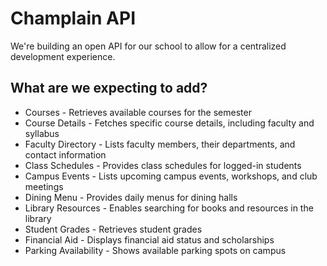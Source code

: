 # Champlain API
We're building an open API for our school to allow for a centralized development experience.

## What are we expecting to add?
* Courses - Retrieves available courses for the semester
* Course Details - Fetches specific course details, including faculty and syllabus
* Faculty Directory - Lists faculty members, their departments, and contact information
* Class Schedules - Provides class schedules for logged-in students
* Campus Events - Lists upcoming campus events, workshops, and club meetings
* Dining Menu -	Provides daily menus for dining halls
* Library Resources - Enables searching for books and resources in the library
* Student Grades - Retrieves student grades
* Financial Aid -	Displays financial aid status and scholarships
* Parking Availability - Shows available parking spots on campus
